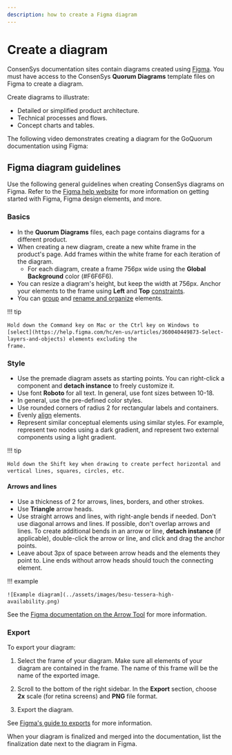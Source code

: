 ```yaml
---
description: how to create a Figma diagram
---
```


# Create a diagram

ConsenSys documentation sites contain diagrams created using [Figma](https://figma.com/).
You must have access to the ConsenSys **Quorum Diagrams** template files on Figma to create a diagram.

Create diagrams to illustrate:

- Detailed or simplified product architecture.
- Technical processes and flows.
- Concept charts and tables.

The following video demonstrates creating a diagram for the GoQuorum documentation using Figma:

## Figma diagram guidelines

Use the following general guidelines when creating ConsenSys diagrams on Figma.
Refer to the [Figma help website](https://help.figma.com/hc/en-us) for more information on getting started with Figma,
Figma design elements, and more.

### Basics

- In the **Quorum Diagrams** files, each page contains diagrams for a different product.
- When creating a new diagram, create a new white frame in the product's page.
  Add frames within the white frame for each iteration of the diagram.
    - For each diagram, create a frame 756px wide using the **Global Background** color (#F6F6F6).
- You can resize a diagram's height, but keep the width at 756px.
  Anchor your elements to the frame using **Left** and **Top**
  [constraints](https://help.figma.com/hc/en-us/articles/360039957734-Apply-constraints-to-define-how-layers-resize).
- You can [group](https://help.figma.com/hc/en-us/articles/360039832054-Frames-and-Groups) and
  [rename and organize](https://help.figma.com/hc/en-us/articles/360038663994-Name-and-organize-components) elements.

!!! tip

    Hold down the Command key on Mac or the Ctrl key on Windows to
    [select](https://help.figma.com/hc/en-us/articles/360040449873-Select-layers-and-objects) elements excluding the
    frame.

### Style

- Use the premade diagram assets as starting points.
  You can right-click a component and **detach instance** to freely customize it.
- Use font **Roboto** for all text.
  In general, use font sizes between 10-18.
- In general, use the pre-defined color styles.
- Use rounded corners of radius 2 for rectangular labels and containers.
- Evenly [align](https://help.figma.com/hc/en-us/articles/360039956914-Adjust-alignment-rotation-and-position) elements.
- Represent similar conceptual elements using similar styles.
  For example, represent two nodes using a dark gradient, and represent two external components using a light gradient.

!!! tip

    Hold down the Shift key when drawing to create perfect horizontal and vertical lines, squares, circles, etc.

#### Arrows and lines

- Use a thickness of 2 for arrows, lines, borders, and other strokes.
- Use **Triangle** arrow heads.
- Use straight arrows and lines, with right-angle bends if needed.
  Don't use diagonal arrows and lines.
  If possible, don't overlap arrows and lines.
  To create additional bends in an arrow or line, **detach instance** (if applicable), double-click the arrow or line,
  and click and drag the anchor points.
- Leave about 3px of space between arrow heads and the elements they point to.
  Line ends without arrow heads should touch the connecting element.

!!! example

    ![Example diagram](../assets/images/besu-tessera-high-availability.png)

See the
[Figma documentation on the Arrow Tool](https://help.figma.com/hc/en-us/articles/360040450133-Using-Shape-Tools#h_677f8eba-73c4-4987-a64b-c0226aaec392)
for more information.

### Export

To export your diagram:

1. Select the frame of your diagram.
    Make sure all elements of your diagram are contained in the frame.
    The name of this frame will be the name of the exported image.

1. Scroll to the bottom of the right sidebar.
    In the **Export** section, choose **2x** scale (for retina screens) and **PNG** file format.

1. Export the diagram.

See [Figma's guide to exports](https://help.figma.com/hc/en-us/articles/360040028114-Guide-to-exports-in-Figma) for more
information.

When your diagram is finalized and merged into the documentation, list the finalization date next to the diagram in Figma.
